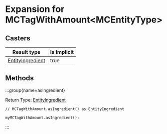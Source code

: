 # Expansion for MCTagWithAmount&lt;MCEntityType&gt;

## Casters

| Result type | Is Implicit |
|-------------|-------------|
| [EntityIngredient](/vanilla/api/entity/EntityIngredient) | true |

## Methods

:::group{name=asIngredient}

Return Type: [EntityIngredient](/vanilla/api/entity/EntityIngredient)

```zenscript
// MCTagWithAmount.asIngredient() as EntityIngredient

myMCTagWithAmount.asIngredient();
```

:::


